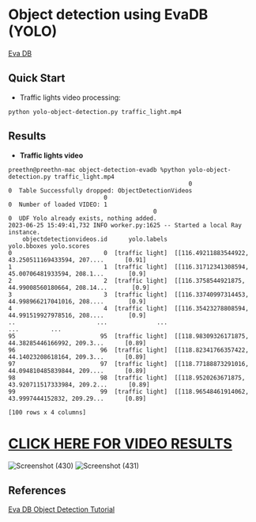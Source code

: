 # Object detection using EvaDB (YOLO)
[Eva DB](#https://github.com/georgia-tech-db/eva)

## Quick Start

- Traffic lights video processing:

```shell
python yolo-object-detection.py traffic_light.mp4
```


## Results

- **Traffic lights video**
```
preethn@preethn-mac object-detection-evadb %python yolo-object-detection.py traffic_light.mp4
                                                   0
0  Table Successfully dropped: ObjectDetectionVideos
                           0
0  Number of loaded VIDEO: 1
                                         0
0  UDF Yolo already exists, nothing added.
2023-06-25 15:49:41,732 INFO worker.py:1625 -- Started a local Ray instance.
    objectdetectionvideos.id      yolo.labels                                        yolo.bboxes yolo.scores
0                          0  [traffic light]  [[116.49211883544922, 43.250511169433594, 207....      [0.91]
1                          1  [traffic light]  [[116.31712341308594, 45.00706481933594, 208.1...       [0.9]
2                          2  [traffic light]  [[116.3758544921875, 44.99008560180664, 208.14...       [0.9]
3                          3  [traffic light]  [[116.33740997314453, 44.998966217041016, 208....       [0.9]
4                          4  [traffic light]  [[116.35423278808594, 44.991519927978516, 208....       [0.9]
..                       ...              ...                                                ...         ...
95                        95  [traffic light]  [[118.98309326171875, 44.38285446166992, 209.3...      [0.89]
96                        96  [traffic light]  [[118.82341766357422, 44.14023208618164, 209.3...      [0.89]
97                        97  [traffic light]  [[118.77188873291016, 44.094810485839844, 209....      [0.89]
98                        98  [traffic light]  [[118.9520263671875, 43.920711517333984, 209.2...      [0.89]
99                        99  [traffic light]  [[118.96548461914062, 43.9997444152832, 209.29...      [0.89]

[100 rows x 4 columns]
```

# [CLICK HERE FOR VIDEO RESULTS](https://drive.google.com/file/d/1RsUQzldYsdCq8vzcg3HFP-_pCxb-BeAI/view?usp=sharing)
![Screenshot (430)](https://github.com/Preethi1609/object-detection-evadb/assets/80187583/6efcd8b0-cf3a-42c3-b13e-03d977b36c72)
![Screenshot (431)](https://github.com/Preethi1609/object-detection-evadb/assets/80187583/023b979b-9a72-4acb-920a-dfacb8222739)



## References
[Eva DB Object Detection Tutorial](https://colab.research.google.com/github/georgia-tech-db/eva/blob/master/tutorials/02-object-detection.ipynb)
